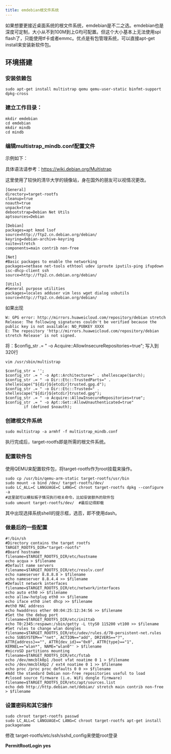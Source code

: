 ```yaml
---
title: emdebian根文件系统
---
```


如果想要更接近桌面系统的根文件系统，emdebian是不二之选。emdebian也是深度可定制，大小从不到100M到上G均可配置。但这个大小基本上无法使用spi
flash了，只能使用tf卡或者emmc。优点是有包管理系统，可以直接apt-get
install来安装新软件包。

## 环境搭建


### 安装依赖包


    sudo apt-get install multistrap qemu qemu-user-static binfmt-support dpkg-cross

### 建立工作目录：


```
mkdir emdebian
cd emdebian
mkdir mindb
cd mindb
```

### 编辑multistrap_mindb.conf配置文件

示例如下：

具体语法请参考：https://wiki.debian.org/Multistrap

这里使用了较快的清华大学的镜像站，身在国外的朋友可以视情况更改。

```
[General]
directory=target-rootfs
cleanup=true
noauth=true
unpack=true
debootstrap=Debian Net Utils
aptsources=Debian 

[Debian]
packages=apt kmod lsof
source=http://ftp2.cn.debian.org/debian/
keyring=debian-archive-keyring
suite=stretch
components=main contrib non-free

[Net]
#Basic packages to enable the networking
packages=netbase net-tools ethtool udev iproute iputils-ping ifupdown isc-dhcp-client ssh
source=http://ftp2.cn.debian.org/debian/

[Utils]
#General purpose utilities
packages=locales adduser vim less wget dialog usbutils
source=http://ftp2.cn.debian.org/debian/
```

如果出现
```
W: GPG error: http://mirrors.huaweicloud.com/repository/debian stretch Release: The following signatures couldn't be verified because the public key is not available: NO_PUBKEY XXXX
E: The repository 'http://mirrors.huaweicloud.com/repository/debian stretch Release' is not signed.
```

将：$config_str .= " -o Acquire::AllowInsecureRepositories=true"; 写入到320行

```
vim /usr/sbin/multistrap
 
$config_str = '';
$config_str .= " -o Apt::Architecture=" . shellescape($arch);
$config_str .= " -o Dir::Etc::TrustedParts=" . shellescape("${dir}${etcdir}trusted.gpg.d");
$config_str .= " -o Dir::Etc::Trusted=" . shellescape("${dir}${etcdir}trusted.gpg");
$config_str .= " -o Acquire::AllowInsecureRepositories=true";
$config_str .= " -o Apt::Get::AllowUnauthenticated=true"
        if (defined $noauth);

```

### 创建根文件系统

`sudo multistrap -a armhf -f multistrap_mindb.conf`

执行完成后，target-rootfs即是所需的根文件系统。

### 配置软件包


使用QEMU来配置软件包，将target-rootfs作为root挂载来操作。

```
sudo cp /usr/bin/qemu-arm-static target-rootfs/usr/bin
sudo mount -o bind /dev/ target-rootfs/dev/
sudo LC_ALL=C LANGUAGE=C LANG=C chroot target-rootfs dpkg --configure -a
#这里就可以模拟板子情况执行相关命令，比如安装额外的软件包
sudo umount target-rootfs/dev/  #最后记得卸载
```

其中出现选择系统shell的提示框，选否，即不使用dash。

### 做最后的一些配置


```
#!/bin/sh
#Directory contains the target rootfs
TARGET_ROOTFS_DIR="target-rootfs"
#Board hostname
filename=$TARGET_ROOTFS_DIR/etc/hostname
echo acqua > $filename
#Default name servers
filename=$TARGET_ROOTFS_DIR/etc/resolv.conf
echo nameserver 8.8.8.8 > $filename
echo nameserver 8.8.4.4 >> $filename
#Default network interfaces
filename=$TARGET_ROOTFS_DIR/etc/network/interfaces
echo auto eth0 >> $filename
echo allow-hotplug eth0 >> $filename
echo iface eth0 inet dhcp >> $filename
#eth0 MAC address
echo hwaddress ether 00:04:25:12:34:56 >> $filename
#Set the the debug port
filename=$TARGET_ROOTFS_DIR/etc/inittab
echo T0:2345:respawn:/sbin/getty -L ttyS0 115200 vt100 >> $filename
#Set rules to change wlan dongles
filename=$TARGET_ROOTFS_DIR/etc/udev/rules.d/70-persistent-net.rules
echo SUBSYSTEM=='"net", ACTION=="add", DRIVERS=="?", ATTR{address}=="", ATTR{dev_id}=="0x0", ATTR{type}=="1", KERNEL=="wlan*", NAME="wlan0"' > $filename
#microSD partitions mounting
filename=$TARGET_ROOTFS_DIR/etc/fstab
echo /dev/mmcblk0p1 /boot vfat noatime 0 1 > $filename
echo /dev/mmcblk0p2 / ext4 noatime 0 1 >> $filename
echo proc /proc proc defaults 0 0 >> $filename
#Add the standard Debian non-free repositories useful to load
#closed source firmware (i.e. WiFi dongle firmware)
filename=$TARGET_ROOTFS_DIR/etc/apt/sources.list
echo deb http://http.debian.net/debian/ stretch main contrib non-free > $filename
```

### 设置密码和其它操作


```
sudo chroot target-rootfs passwd
sudo LC_ALL=C LANGUAGE=C LANG=C chroot target-rootfs apt-get install packagename
```

修改 target-rootfs/etc/ssh/sshd_config来使能root登录

**PermitRootLogin yes**
